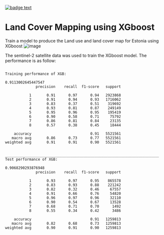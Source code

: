 [![badge text](https://img.shields.io/badge/LinkedIn-blue?style=flat-square&logo=linkedin&logoColor=white)](https://www.linkedin.com/in/bvsh/)
# Land Cover Mapping using XGboost
Train a model to produce the Land use and land cover map for Estonia using XGboost
![image](https://user-images.githubusercontent.com/47195556/137954536-c3f10773-2b1c-41ba-9419-da59615355ad.png)

The sentinel-2 satellite data was used to train the XGboost model. The performance is as follow:

```Training performance of XGB:

Training performance of XGB:

0.9113002645447547
              precision    recall  f1-score   support

           1       0.91      0.97      0.94   2923868
           2       0.91      0.94      0.93   1716062
           3       0.83      0.37      0.51    319692
           4       0.93      0.81      0.87    249149
           5       0.95      0.96      0.95    195419
           6       0.90      0.58      0.71     75792
           7       0.86      0.81      0.84     23135
           8       0.57      0.38      0.45     18444

    accuracy                           0.91   5521561
   macro avg       0.86      0.73      0.77   5521561
weighted avg       0.91      0.91      0.90   5521561


________________________________________________________________________________
Test performance of XGB:

0.9068290293876948
              precision    recall  f1-score   support

           1       0.93      0.97      0.95    865578
           2       0.83      0.93      0.88    221242
           3       0.82      0.32      0.46     67557
           4       0.91      0.66      0.76     54820
           5       0.96      0.97      0.96     32110
           6       0.90      0.54      0.67     13528
           7       0.68      0.71      0.70      1492
           8       0.55      0.34      0.42      3486

    accuracy                           0.91   1259813
   macro avg       0.82      0.68      0.73   1259813
weighted avg       0.90      0.91      0.90   1259813
```
